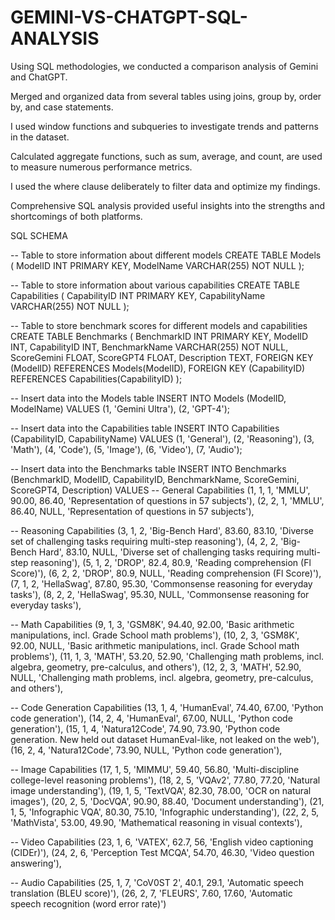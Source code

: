 # GEMINI-VS-CHATGPT-SQL-ANALYSIS

Using SQL methodologies, we conducted a comparison analysis of Gemini and ChatGPT.

Merged and organized data from several tables using joins, group by, order by, and case statements.

I used window functions and subqueries to investigate trends and patterns in the dataset.

Calculated aggregate functions, such as sum, average, and count, are used to measure numerous performance metrics.

I used the where clause deliberately to filter data and optimize my findings.

Comprehensive SQL analysis provided useful insights into the strengths and shortcomings of both platforms.

SQL SCHEMA

-- Table to store information about different models
CREATE TABLE Models (
    ModelID INT PRIMARY KEY,
    ModelName VARCHAR(255) NOT NULL
);

-- Table to store information about various capabilities
CREATE TABLE Capabilities (
    CapabilityID INT PRIMARY KEY,
    CapabilityName VARCHAR(255) NOT NULL
);

-- Table to store benchmark scores for different models and capabilities
CREATE TABLE Benchmarks (
    BenchmarkID INT PRIMARY KEY,
    ModelID INT,
    CapabilityID INT,
    BenchmarkName VARCHAR(255) NOT NULL,
    ScoreGemini FLOAT,
    ScoreGPT4 FLOAT,
    Description TEXT,
    FOREIGN KEY (ModelID) REFERENCES Models(ModelID),
    FOREIGN KEY (CapabilityID) REFERENCES Capabilities(CapabilityID)
);

-- Insert data into the Models table
INSERT INTO Models (ModelID, ModelName) VALUES
(1, 'Gemini Ultra'),
(2, 'GPT-4');

-- Insert data into the Capabilities table
INSERT INTO Capabilities (CapabilityID, CapabilityName) VALUES
(1, 'General'),
(2, 'Reasoning'),
(3, 'Math'),
(4, 'Code'),
(5, 'Image'),
(6, 'Video'),
(7, 'Audio');

-- Insert data into the Benchmarks table
INSERT INTO Benchmarks (BenchmarkID, ModelID, CapabilityID, BenchmarkName, ScoreGemini, ScoreGPT4, Description) VALUES
-- General Capabilities
(1, 1, 1, 'MMLU', 90.00, 86.40, 'Representation of questions in 57 subjects'),
(2, 2, 1, 'MMLU', 86.40, NULL, 'Representation of questions in 57 subjects'),

-- Reasoning Capabilities
(3, 1, 2, 'Big-Bench Hard', 83.60, 83.10, 'Diverse set of challenging tasks requiring multi-step reasoning'),
(4, 2, 2, 'Big-Bench Hard', 83.10, NULL, 'Diverse set of challenging tasks requiring multi-step reasoning'),
(5, 1, 2, 'DROP', 82.4, 80.9, 'Reading comprehension (Fl Score)'),
(6, 2, 2, 'DROP', 80.9, NULL, 'Reading comprehension (Fl Score)'),
(7, 1, 2, 'HellaSwag', 87.80, 95.30, 'Commonsense reasoning for everyday tasks'),
(8, 2, 2, 'HellaSwag', 95.30, NULL, 'Commonsense reasoning for everyday tasks'),

-- Math Capabilities
(9, 1, 3, 'GSM8K', 94.40, 92.00, 'Basic arithmetic manipulations, incl. Grade School math problems'),
(10, 2, 3, 'GSM8K', 92.00, NULL, 'Basic arithmetic manipulations, incl. Grade School math problems'),
(11, 1, 3, 'MATH', 53.20, 52.90, 'Challenging math problems, incl. algebra, geometry, pre-calculus, and others'),
(12, 2, 3, 'MATH', 52.90, NULL, 'Challenging math problems, incl. algebra, geometry, pre-calculus, and others'),

-- Code Generation Capabilities
(13, 1, 4, 'HumanEval', 74.40, 67.00, 'Python code generation'),
(14, 2, 4, 'HumanEval', 67.00, NULL, 'Python code generation'),
(15, 1, 4, 'Natura12Code', 74.90, 73.90, 'Python code generation. New held out dataset HumanEval-like, not leaked on the web'),
(16, 2, 4, 'Natura12Code', 73.90, NULL, 'Python code generation'),

-- Image Capabilities
(17, 1, 5, 'MIMMU', 59.40, 56.80, 'Multi-discipline college-level reasoning problems'),
(18, 2, 5, 'VQAv2', 77.80, 77.20, 'Natural image understanding'),
(19, 1, 5, 'TextVQA', 82.30, 78.00, 'OCR on natural images'),
(20, 2, 5, 'DocVQA', 90.90, 88.40, 'Document understanding'),
(21, 1, 5, 'Infographic VQA', 80.30, 75.10, 'Infographic understanding'),
(22, 2, 5, 'MathVista', 53.00, 49.90, 'Mathematical reasoning in visual contexts'),

-- Video Capabilities
(23, 1, 6, 'VATEX', 62.7, 56, 'English video captioning (CIDEr)'),
(24, 2, 6, 'Perception Test MCQA', 54.70, 46.30, 'Video question answering'),

-- Audio Capabilities
(25, 1, 7, 'CoV0ST 2', 40.1, 29.1, 'Automatic speech translation (BLEU score)'),
(26, 2, 7, 'FLEURS', 7.60, 17.60, 'Automatic speech recognition (word error rate)')
